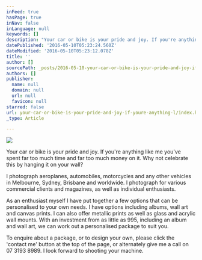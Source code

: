 ```yaml
---
inFeed: true
hasPage: true
inNav: false
inLanguage: null
keywords: []
description: "Your car or bike is your pride and joy. If you're anything like me you've spent far too much time and far too much money on it. Why not celebrate this by hanging it on your wall? "
datePublished: '2016-05-10T05:23:24.560Z'
dateModified: '2016-05-10T05:23:12.078Z'
title: ''
author: []
sourcePath: _posts/2016-05-10-your-car-or-bike-is-your-pride-and-joy-if-youre-anything-l.md
authors: []
publisher:
  name: null
  domain: null
  url: null
  favicon: null
starred: false
url: your-car-or-bike-is-your-pride-and-joy-if-youre-anything-l/index.html
_type: Article

---
```

![](https://the-grid-user-content.s3-us-west-2.amazonaws.com/8a9bc2d5-1e3d-4870-bb49-0e821b956695.jpg)

Your car or bike is your pride and joy. If you're anything like me you've spent far too much time and far too much money on it. Why not celebrate this by hanging it on your wall? 

I photograph aeroplanes, automobiles, motorcycles and any other vehicles in Melbourne, Sydney, Brisbane and worldwide. I photograph for various commercial clients and magazines, as well as individual enthusiasts.

As an enthusiast myself I have put together a few options that can be personalised to your own needs. I have options including albums, wall art and canvas prints. I can also offer metallic prints as well as glass and acrylic wall mounts. With an investment from as little as 995, including an album and wall art, we can work out a personalised package to suit you.

To enquire about a package, or to design your own, please click the 'contact me' button at the top of the page, or alternately give me a call on 07 3193 8989\. I look forward to shooting your machine.